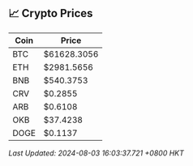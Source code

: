 ## 📈 Crypto Prices

| Coin | Price |
| ---- | ----- |
| BTC | $61628.3056 |
| ETH | $2981.5656 |
| BNB | $540.3753 |
| CRV | $0.2855 |
| ARB | $0.6108 |
| OKB | $37.4238 |
| DOGE | $0.1137 |

_Last Updated: 2024-08-03 16:03:37.721 +0800 HKT_